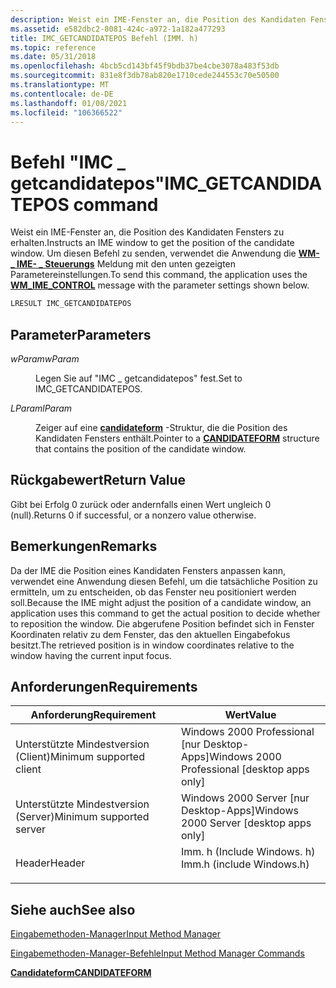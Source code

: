 ```yaml
---
description: Weist ein IME-Fenster an, die Position des Kandidaten Fensters zu erhalten. Um diesen Befehl zu senden, verwendet die Anwendung die WM- \_ IME- \_ Steuerungs Meldung mit den unten gezeigten Parametereinstellungen.
ms.assetid: e582dbc2-8081-424c-a972-1a182a477293
title: IMC_GETCANDIDATEPOS Befehl (IMM. h)
ms.topic: reference
ms.date: 05/31/2018
ms.openlocfilehash: 4bcb5cd143bf45f9bdb37be4cbe3078a483f53db
ms.sourcegitcommit: 831e8f3db78ab820e1710cede244553c70e50500
ms.translationtype: MT
ms.contentlocale: de-DE
ms.lasthandoff: 01/08/2021
ms.locfileid: "106366522"
---
```

# <a name="imc_getcandidatepos-command"></a><span data-ttu-id="b29a4-104">Befehl "IMC \_ getcandidatepos"</span><span class="sxs-lookup"><span data-stu-id="b29a4-104">IMC\_GETCANDIDATEPOS command</span></span>

<span data-ttu-id="b29a4-105">Weist ein IME-Fenster an, die Position des Kandidaten Fensters zu erhalten.</span><span class="sxs-lookup"><span data-stu-id="b29a4-105">Instructs an IME window to get the position of the candidate window.</span></span> <span data-ttu-id="b29a4-106">Um diesen Befehl zu senden, verwendet die Anwendung die [**WM- \_ IME- \_ Steuerungs**](wm-ime-control.md) Meldung mit den unten gezeigten Parametereinstellungen.</span><span class="sxs-lookup"><span data-stu-id="b29a4-106">To send this command, the application uses the [**WM\_IME\_CONTROL**](wm-ime-control.md) message with the parameter settings shown below.</span></span>


```C++
LRESULT IMC_GETCANDIDATEPOS
```



## <a name="parameters"></a><span data-ttu-id="b29a4-107">Parameter</span><span class="sxs-lookup"><span data-stu-id="b29a4-107">Parameters</span></span>

<dl> <dt>

<span data-ttu-id="b29a4-108"><span id="wParam"></span><span id="wparam"></span><span id="WPARAM"></span>*wParam*</span><span class="sxs-lookup"><span data-stu-id="b29a4-108"><span id="wParam"></span><span id="wparam"></span><span id="WPARAM"></span>*wParam*</span></span>
</dt> <dd>

<span data-ttu-id="b29a4-109">Legen Sie auf "IMC \_ getcandidatepos" fest.</span><span class="sxs-lookup"><span data-stu-id="b29a4-109">Set to IMC\_GETCANDIDATEPOS.</span></span>

</dd> <dt>

<span data-ttu-id="b29a4-110"><span id="lParam"></span><span id="lparam"></span><span id="LPARAM"></span>*LParam*</span><span class="sxs-lookup"><span data-stu-id="b29a4-110"><span id="lParam"></span><span id="lparam"></span><span id="LPARAM"></span>*lParam*</span></span>
</dt> <dd>

<span data-ttu-id="b29a4-111">Zeiger auf eine [**candidateform**](/windows/win32/api/imm/ns-imm-candidateform) -Struktur, die die Position des Kandidaten Fensters enthält.</span><span class="sxs-lookup"><span data-stu-id="b29a4-111">Pointer to a [**CANDIDATEFORM**](/windows/win32/api/imm/ns-imm-candidateform) structure that contains the position of the candidate window.</span></span>

</dd> </dl>

## <a name="return-value"></a><span data-ttu-id="b29a4-112">Rückgabewert</span><span class="sxs-lookup"><span data-stu-id="b29a4-112">Return Value</span></span>

<span data-ttu-id="b29a4-113">Gibt bei Erfolg 0 zurück oder andernfalls einen Wert ungleich 0 (null).</span><span class="sxs-lookup"><span data-stu-id="b29a4-113">Returns 0 if successful, or a nonzero value otherwise.</span></span>

## <a name="remarks"></a><span data-ttu-id="b29a4-114">Bemerkungen</span><span class="sxs-lookup"><span data-stu-id="b29a4-114">Remarks</span></span>

<span data-ttu-id="b29a4-115">Da der IME die Position eines Kandidaten Fensters anpassen kann, verwendet eine Anwendung diesen Befehl, um die tatsächliche Position zu ermitteln, um zu entscheiden, ob das Fenster neu positioniert werden soll.</span><span class="sxs-lookup"><span data-stu-id="b29a4-115">Because the IME might adjust the position of a candidate window, an application uses this command to get the actual position to decide whether to reposition the window.</span></span> <span data-ttu-id="b29a4-116">Die abgerufene Position befindet sich in Fenster Koordinaten relativ zu dem Fenster, das den aktuellen Eingabefokus besitzt.</span><span class="sxs-lookup"><span data-stu-id="b29a4-116">The retrieved position is in window coordinates relative to the window having the current input focus.</span></span>

## <a name="requirements"></a><span data-ttu-id="b29a4-117">Anforderungen</span><span class="sxs-lookup"><span data-stu-id="b29a4-117">Requirements</span></span>



| <span data-ttu-id="b29a4-118">Anforderung</span><span class="sxs-lookup"><span data-stu-id="b29a4-118">Requirement</span></span> | <span data-ttu-id="b29a4-119">Wert</span><span class="sxs-lookup"><span data-stu-id="b29a4-119">Value</span></span> |
|-------------------------------------|------------------------------------------------------------------------------------------------------|
| <span data-ttu-id="b29a4-120">Unterstützte Mindestversion (Client)</span><span class="sxs-lookup"><span data-stu-id="b29a4-120">Minimum supported client</span></span><br/> | <span data-ttu-id="b29a4-121">Windows 2000 Professional \[nur Desktop-Apps\]</span><span class="sxs-lookup"><span data-stu-id="b29a4-121">Windows 2000 Professional \[desktop apps only\]</span></span><br/>                                           |
| <span data-ttu-id="b29a4-122">Unterstützte Mindestversion (Server)</span><span class="sxs-lookup"><span data-stu-id="b29a4-122">Minimum supported server</span></span><br/> | <span data-ttu-id="b29a4-123">Windows 2000 Server \[nur Desktop-Apps\]</span><span class="sxs-lookup"><span data-stu-id="b29a4-123">Windows 2000 Server \[desktop apps only\]</span></span><br/>                                                 |
| <span data-ttu-id="b29a4-124">Header</span><span class="sxs-lookup"><span data-stu-id="b29a4-124">Header</span></span><br/>                   | <dl> <span data-ttu-id="b29a4-125"><dt>Imm. h (Include Windows. h)</dt></span><span class="sxs-lookup"><span data-stu-id="b29a4-125"><dt>Imm.h (include Windows.h)</dt></span></span> </dl> |



## <a name="see-also"></a><span data-ttu-id="b29a4-126">Siehe auch</span><span class="sxs-lookup"><span data-stu-id="b29a4-126">See also</span></span>

<dl> <dt>

[<span data-ttu-id="b29a4-127">Eingabemethoden-Manager</span><span class="sxs-lookup"><span data-stu-id="b29a4-127">Input Method Manager</span></span>](input-method-manager.md)
</dt> <dt>

[<span data-ttu-id="b29a4-128">Eingabemethoden-Manager-Befehle</span><span class="sxs-lookup"><span data-stu-id="b29a4-128">Input Method Manager Commands</span></span>](input-method-manager-commands.md)
</dt> <dt>

[<span data-ttu-id="b29a4-129">**Candidateform**</span><span class="sxs-lookup"><span data-stu-id="b29a4-129">**CANDIDATEFORM**</span></span>](/windows/win32/api/imm/ns-imm-candidateform)
</dt> </dl>

 

 




